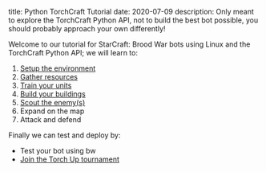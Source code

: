 title: Python TorchCraft Tutorial 
date: 2020-07-09
description: Only meant to explore the TorchCraft Python API, not to build the best bot possible, you should probably approach your own differently!

Welcome to our tutorial for StarCraft: Brood War bots using Linux and the TorchCraft Python API; we will learn to:

1. [Setup the environment](https://spacebeam.org/2020/07/09/how-to-install-torchcraft-and-set-up-a-programming-environment-on-linux/)
2. [Gather resources](https://spacebeam.org/2020/07/10/gathering-minerals-to-someday-build-a-refinery-and-extract-vespene-gas/)
3. [Train your units](https://spacebeam.org/2020/07/11/8-supply-11-gas-12-rax-14-scout/)
4. [Build your buildings](https://spacebeam.org/2020/07/13/build-a-wall-lings-will-fall/)
5. [Scout the enemy(s)](https://spacebeam.org/2020/07/15/one-in-a-million-repeats-very-often/)
6. Expand on the map
7. Attack and defend

Finally we can test and deploy by:

- Test your bot using bw
- [Join the Torch Up tournament](https://torchup.org/pages/compete/)
